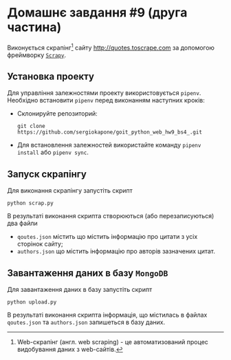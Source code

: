 # Домашнє завдання #9 (друга частина)

Виконується скрапінг[^1] сайту http://quotes.toscrape.com за допомогою фреймворку [`Scrapy`](https://scrapy.org/).

[^1]: Web-скрапінг (англ. web scraping) - це автоматизований процес видобування даних з web-сайтів.

## Установка проекту

Для управління залежностями проекту використовується `pipenv`. Необхідно встановити `pipenv` перед виконанням наступних кроків:

- Склонируйте репозиторий:

  ```shell
  git clone https://github.com/sergiokapone/goit_python_web_hw9_bs4_.git
  ```

- Для встановлення залежностей використайте команду `pipenv install` або `pipenv sync`.

## Запуск скрапінгу

Для виконання скрапінгу запустіть скрипт

```shell
python scrap.py
```

В результаті виконання скрипта створюються (або перезаписуються) два файли

- `qoutes.json` містить що містить інформацію про цитати з усіх сторінок сайту;
- `authors.json` що містить інформацію про авторів зазначених цитат.

## Завантаження даних в базу `MongoDB`

Для завантаження даних в базу запустіть скрипт

```shell
python upload.py
```

В результаті виконання скрипта інформація, що містилась в файлах `qoutes.json` та `authors.json` запишеться в базу даних.
